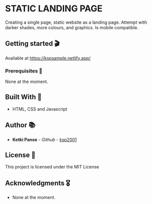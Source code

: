 # STATIC LANDING PAGE

Creating a single page, static website as a landing page. Attempt with darker shades, more colours, and graphics. Is mobile compatible.

## Getting started 🎬

Available at https://kspsample.netlify.app/

### Prerequisites 🧺

None at the moment.

## Built With 🔨

* HTML, CSS and Javascript

## Author 📚

* **Ketki Panse** - *Github* - [ksp2001](https://github.com/ksp2001)

## License 🎫

This project is licensed under the MIT License

## Acknowledgments 🎖

* None at the moment.
